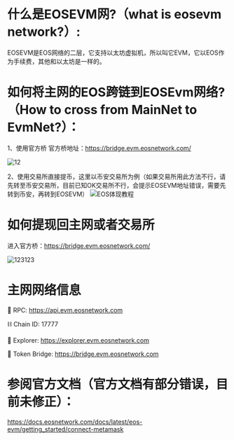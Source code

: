 # 什么是EOSEVM网?（what is eosevm network?）:
EOSEVM是EOS网络的二层，它支持以太坊虚拟机，所以叫它EVM，它以EOS作为手续费，其他和以太坊是一样的。

# 如何将主网的EOS跨链到EOSEvm网络?（How to cross from MainNet to EvmNet?）：

1、使用官方桥
官方桥地址：https://bridge.evm.eosnetwork.com/

![12](https://user-images.githubusercontent.com/97346630/234009651-c2434bcb-63cb-4c08-a06b-4b030064da73.jpg)

2、使用交易所直接提币，这里以币安交易所为例（如果交易所用此方法不行，请先转至币安交易所，目前已知OK交易所不行，会提示EOSEVM地址错误，需要先转到币安，再转到EOSEVM）
![EOS体现教程](https://user-images.githubusercontent.com/97346630/232079721-0995ecde-9804-4490-a8e7-c52f4e493838.jpg)


# 如何提现回主网或者交易所

进入官方桥：https://bridge.evm.eosnetwork.com/


![123123](https://user-images.githubusercontent.com/97346630/232201216-6141a67a-3fea-4d9e-852c-d61a67f11423.png)

# 主网网络信息

📱 RPC: https://api.evm.eosnetwork.com 

⛓️ Chain ID: 17777 

🔎 Explorer: https://explorer.evm.eosnetwork.com 

🌉 Token Bridge: https://bridge.evm.eosnetwork.com 

# 参阅官方文档（官方文档有部分错误，目前未修正）：
https://docs.eosnetwork.com/docs/latest/eos-evm/getting_started/connect-metamask
